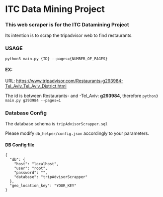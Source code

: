 # ITC Data Mining Project

### This web scraper is for the ITC Datamining Project

Its intention is to scrap the tripadvisor web to find restaurants.

### USAGE

`python3 main.py {ID} --pages={NUMBER_OF_PAGES}`

#### EX:

URL: https://www.tripadvisor.com/Restaurants-g293984-Tel_Aviv_Tel_Aviv_District.html

The id is between Restaurants- and -Tel_Aviv: **g293984**, therefore `python3 main.py g293984 --pages=1`



### Database Config
The database schema is `tripAdvisorScrapper.sql`

Please modify `db_helper/config.json` accordingly to your parameters.

#### DB Config file
````
{
  "db": {
    "host": "localhost",
    "user": "root",
    "password": "",
    "database": "tripAdvisorScrapper"
  },
  "geo_location_key": "YOUR_KEY"
}
````